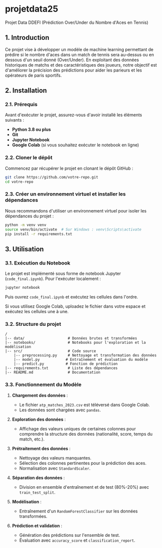 # projetdata25
Projet Data DDEFI (Prédiction Over/Under du Nombre d'Aces en Tennis)

## 1. Introduction
Ce projet vise à développer un modèle de machine learning permettant de prédire si le nombre d'aces dans un match de tennis sera au-dessus ou en dessous d'un seuil donné (Over/Under). En exploitant des données historiques de matchs et des caractéristiques des joueurs, notre objectif est d'améliorer la précision des prédictions pour aider les parieurs et les opérateurs de paris sportifs.

## 2. Installation
### 2.1. Prérequis
Avant d'exécuter le projet, assurez-vous d'avoir installé les éléments suivants :
- **Python 3.8 ou plus**
- **Git**
- **Jupyter Notebook**
- **Google Colab** (si vous souhaitez exécuter le notebook en ligne)

### 2.2. Cloner le dépôt
Commencez par récupérer le projet en clonant le dépôt GitHub :
```bash
git clone https://github.com/votre-repo.git
cd votre-repo
```

### 2.3. Créer un environnement virtuel et installer les dépendances
Nous recommandons d'utiliser un environnement virtuel pour isoler les dépendances du projet :
```bash
python -m venv venv
source venv/bin/activate  # Sur Windows : venv\Scripts\activate
pip install -r requirements.txt
```

## 3. Utilisation
### 3.1. Exécution du Notebook
Le projet est implémenté sous forme de notebook Jupyter (`code_final.ipynb`). Pour l'exécuter localement :
```bash
jupyter notebook
```
Puis ouvrez `code_final.ipynb` et exécutez les cellules dans l'ordre.

Si vous utilisez Google Colab, uploadez le fichier dans votre espace et exécutez les cellules une à une.

### 3.2. Structure du projet
```
/
|-- data/                    # Données brutes et transformées
|-- notebooks/               # Notebooks pour l'exploration et la modélisation
|-- src/                     # Code source
    |-- preprocessing.py     # Nettoyage et transformation des données
    |-- model.py            # Entraînement et évaluation du modèle
    |-- predict.py          # Fonction de prédiction
|-- requirements.txt         # Liste des dépendances
|-- README.md                # Documentation
```

### 3.3. Fonctionnement du Modèle
1. **Chargement des données** :
   - Le fichier `atp_matches_2023.csv` est téléversé dans Google Colab.
   - Les données sont chargées avec `pandas`.

2. **Exploration des données** :
   - Affichage des valeurs uniques de certaines colonnes pour comprendre la structure des données (nationalité, score, temps du match, etc.).

3. **Prétraitement des données** :
   - Nettoyage des valeurs manquantes.
   - Sélection des colonnes pertinentes pour la prédiction des aces.
   - Normalisation avec `StandardScaler`.

4. **Séparation des données** :
   - Division en ensemble d'entraînement et de test (80%-20%) avec `train_test_split`.

5. **Modélisation** :
   - Entraînement d'un `RandomForestClassifier` sur les données transformées.

6. **Prédiction et validation** :
   - Génération des prédictions sur l'ensemble de test.
   - Évaluation avec `accuracy_score` et `classification_report`.


